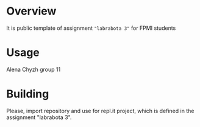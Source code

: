 # Overview

It is public template of assignment `"labrabota 3"` for FPMI students

# Usage

Alena Chyzh group 11

# Building

Please, import repository and use for repl.it project, which is defined in the assignment "labrabota 3".
